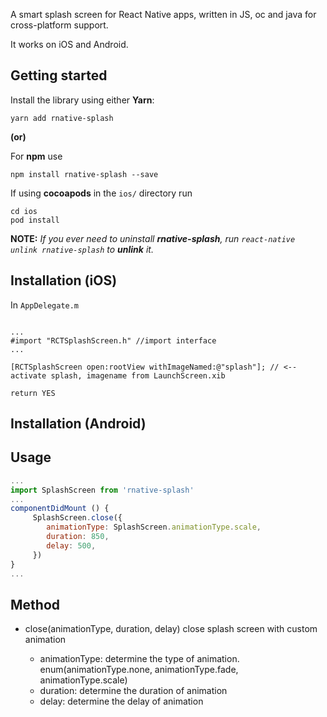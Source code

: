 A smart splash screen for React Native apps, written in JS, oc and java for cross-platform support.

It works on iOS and Android.

## Getting started

Install the library using either **Yarn**:

    yarn add rnative-splash
    
__(or)__

For **npm** use

    npm install rnative-splash --save


If using **cocoapods** in the `ios/` directory run

    cd ios
    pod install

**NOTE:** *If you ever need to uninstall **rnative-splash**, run `react-native unlink rnative-splash` to **unlink** it.*


## Installation (iOS)

In `AppDelegate.m`

```objc

...
#import "RCTSplashScreen.h" //import interface
...

[RCTSplashScreen open:rootView withImageNamed:@"splash"]; // <-- activate splash, imagename from LaunchScreen.xib

return YES
```

## Installation (Android)

## Usage

```js
...
import SplashScreen from 'rnative-splash'
...
componentDidMount () {
     SplashScreen.close({
        animationType: SplashScreen.animationType.scale,
        duration: 850,
        delay: 500,
     })
}
...

```

## Method

* close(animationType, duration, delay)
  close splash screen with custom animation

  * animationType: determine the type of animation. enum(animationType.none, animationType.fade, animationType.scale)
  * duration: determine the duration of animation
  * delay: determine the delay of animation
